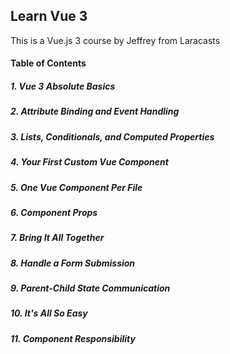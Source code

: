 ## Learn Vue 3

This is a Vue.js 3 course by Jeffrey from Laracasts

#### Table of Contents

##### 1. Vue 3 Absolute Basics

##### 2. Attribute Binding and Event Handling

##### 3. Lists, Conditionals, and Computed Properties

##### 4. Your First Custom Vue Component

##### 5. One Vue Component Per File

##### 6. Component Props

##### 7. Bring It All Together

##### 8. Handle a Form Submission

##### 9. Parent-Child State Communication

##### 10. It's All So Easy

##### 11. Component Responsibility
